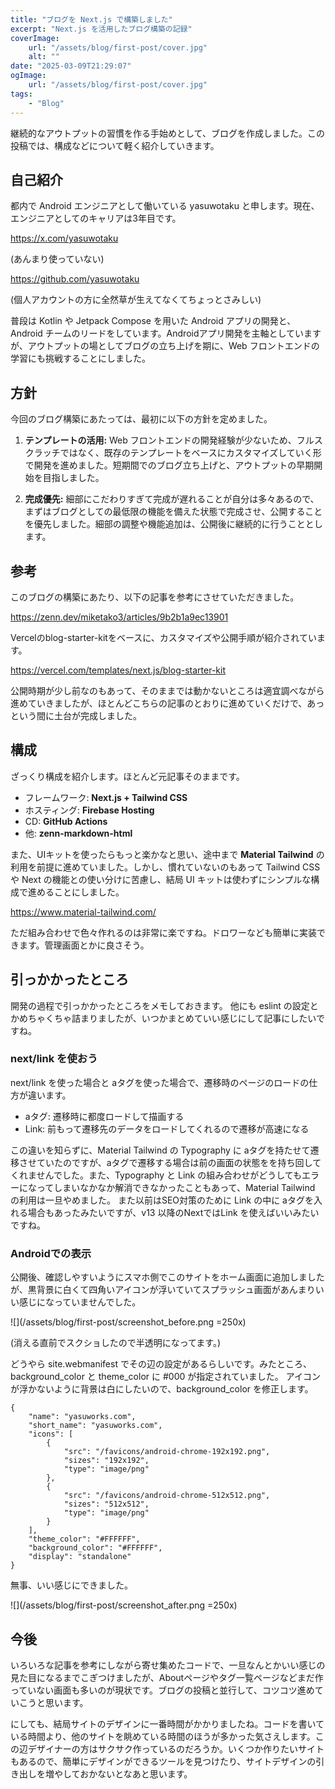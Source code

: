 ```yaml
---
title: "ブログを Next.js で構築しました"
excerpt: "Next.js を活用したブログ構築の記録"
coverImage:
    url: "/assets/blog/first-post/cover.jpg"
    alt: ""
date: "2025-03-09T21:29:07"
ogImage:
    url: "/assets/blog/first-post/cover.jpg"
tags:
    - "Blog"
---
```


継続的なアウトプットの習慣を作る手始めとして、ブログを作成しました。この投稿では、構成などについて軽く紹介していきます。

## 自己紹介

都内で Android エンジニアとして働いている yasuwotaku と申します。現在、エンジニアとしてのキャリアは3年目です。

https://x.com/yasuwotaku

(あんまり使っていない)

https://github.com/yasuwotaku

(個人アカウントの方に全然草が生えてなくてちょっとさみしい)

普段は Kotlin や Jetpack Compose を用いた Android アプリの開発と、Android チームのリードをしています。Androidアプリ開発を主軸としていますが、アウトプットの場としてブログの立ち上げを期に、Web フロントエンドの学習にも挑戦することにしました。

## 方針

今回のブログ構築にあたっては、最初に以下の方針を定めました。

1.  **テンプレートの活用:** Web フロントエンドの開発経験が少ないため、フルスクラッチではなく、既存のテンプレートをベースにカスタマイズしていく形で開発を進めました。短期間でのブログ立ち上げと、アウトプットの早期開始を目指しました。

2.  **完成優先:** 細部にこだわりすぎて完成が遅れることが自分は多々あるので、まずはブログとしての最低限の機能を備えた状態で完成させ、公開することを優先しました。細部の調整や機能追加は、公開後に継続的に行うこととします。

## 参考

このブログの構築にあたり、以下の記事を参考にさせていただきました。

https://zenn.dev/miketako3/articles/9b2b1a9ec13901

Vercelのblog-starter-kitをベースに、カスタマイズや公開手順が紹介されています。

https://vercel.com/templates/next.js/blog-starter-kit

公開時期が少し前なのもあって、そのままでは動かないところは適宜調べながら進めていきましたが、ほとんどこちらの記事のとおりに進めていくだけで、あっという間に土台が完成しました。

## 構成

ざっくり構成を紹介します。ほとんど元記事そのままです。

- フレームワーク: **Next.js + Tailwind CSS**
- ホスティング: **Firebase Hosting**
- CD: **GitHub Actions**
- 他: **zenn-markdown-html**

また、UIキットを使ったらもっと楽かなと思い、途中まで **Material Tailwind** の利用を前提に進めていました。しかし、慣れていないのもあって Tailwind CSS や Next の機能との使い分けに苦慮し、結局 UI キットは使わずにシンプルな構成で進めることにしました。

https://www.material-tailwind.com/

ただ組み合わせで色々作れるのは非常に楽ですね。ドロワーなども簡単に実装できます。管理画面とかに良さそう。

## 引っかかったところ

開発の過程で引っかかったところをメモしておきます。
他にも eslint の設定とかめちゃくちゃ詰まりましたが、いつかまとめていい感じにして記事にしたいですね。

### next/link を使おう

next/link を使った場合と aタグを使った場合で、遷移時のページのロードの仕方が違います。

- aタグ: 遷移時に都度ロードして描画する
- Link: 前もって遷移先のデータをロードしてくれるので遷移が高速になる

この違いを知らずに、Material Tailwind の Typography に aタグを持たせて遷移させていたのですが、aタグで遷移する場合は前の画面の状態をを持ち回してくれませんでした。また、Typography と Link の組み合わせがどうしてもエラーになってしまいなかなか解消できなかったこともあって、Material Tailwind の利用は一旦やめました。
また以前はSEO対策のために Link の中に aタグを入れる場合もあったみたいですが、v13 以降のNextではLink を使えばいいみたいですね。

### Androidでの表示

公開後、確認しやすいようにスマホ側でこのサイトをホーム画面に追加しましたが、黒背景に白くて四角いアイコンが浮いていてスプラッシュ画面があんまりいい感じになっていませんでした。

![](/assets/blog/first-post/screenshot_before.png =250x)

(消える直前でスクショしたので半透明になってます。)

どうやら site.webmanifest でその辺の設定があるらしいです。みたところ、background_color と theme_color に #000 が指定されていました。
アイコンが浮かないように背景は白にしたいので、background_color を修正します。

```json:site.webmanifest
{
	"name": "yasuworks.com",
	"short_name": "yasuworks.com",
	"icons": [
		{
			"src": "/favicons/android-chrome-192x192.png",
			"sizes": "192x192",
			"type": "image/png"
		},
		{
			"src": "/favicons/android-chrome-512x512.png",
			"sizes": "512x512",
			"type": "image/png"
		}
	],
	"theme_color": "#FFFFFF",
	"background_color": "#FFFFFF",
	"display": "standalone"
}
```

無事、いい感じにできました。

![](/assets/blog/first-post/screenshot_after.png =250x)

## 今後

いろいろな記事を参考にしながら寄せ集めたコードで、一旦なんとかいい感じの見た目になるまでこぎつけましたが、Aboutページやタグ一覧ページなどまだ作っていない画面も多いのが現状です。ブログの投稿と並行して、コツコツ進めていこうと思います。

にしても、結局サイトのデザインに一番時間がかかりましたね。コードを書いている時間より、他のサイトを眺めている時間のほうが多かった気さえします。この辺デザイナーの方はサクサク作っているのだろうか。いくつか作りたいサイトもあるので、簡単にデザインができるツールを見つけたり、サイトデザインの引き出しを増やしておかないとなあと思います。
